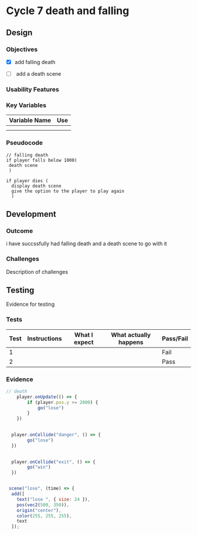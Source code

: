 # Cycle 7 death and falling

##

## Design

### Objectives



* [x] add falling death   &#x20;
* [ ] &#x20;add a death scene&#x20;



### Usability Features

&#x20;&#x20;

### Key Variables

| Variable Name | Use |
| ------------- | --- |
|               |     |
|               |     |

### Pseudocode

```
// falling death 
if player falls below 1000(
 death scene
 )
```

```
if player dies (
  display death scene
  give the option to the player to play again 
  )
```

## Development

### Outcome

i have succssfully had falling death and a death scene to go with it&#x20;

### Challenges

Description of challenges

## Testing

Evidence for testing

### Tests

| Test | Instructions | What I expect | What actually happens | Pass/Fail |
| ---- | ------------ | ------------- | --------------------- | --------- |
| 1    |              |               |                       | Fail      |
| 2    |              |               |                       | Pass      |

### Evidence

```javascript
// death 
 	player.onUpdate(() => {
		if (player.pos.y >= 2000) {
			go("lose")
		}
	})

  
  player.onCollide("danger", () => {
		go("lose")
  })

    
  player.onCollide("exit", () => {
		go("win")
  })
```

```javascript

 scene("lose", (time) => {
  add([
    text("lose ", { size: 24 }),
    pos(vec2(500, 350)),
    origin("center"),
    color(255, 255, 255),
    text
  ]);
```
